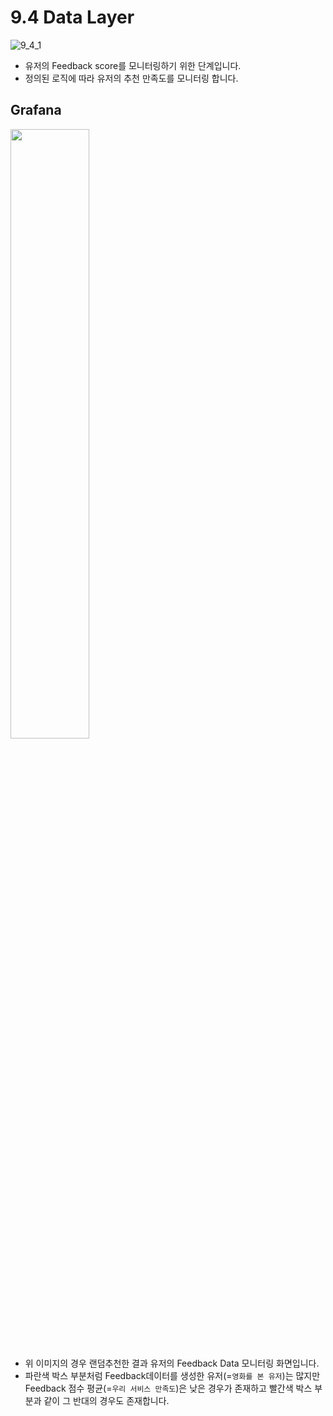 # 9.4 Data Layer

![9_4_1](./images/9_5_1.png)

- 유저의 Feedback score를 모니터링하기 위한 단계입니다.
- 정의된 로직에 따라 유저의 추천 만족도를 모니터링 합니다.

## Grafana

<img src="./images/9_5_2.png" style="width: 50%">

- 위 이미지의 경우 랜덤추천한 결과 유저의 Feedback Data 모니터링 화면입니다.
- 파란색 박스 부분처럼 Feedback데이터를 생성한 유저(=`영화를 본 유저`)는 많지만 Feedback 점수 평균(=`우리 서비스 만족도`)은 낮은 경우가 존재하고 빨간색 박스 부분과 같이 그 반대의 경우도 존재합니다.

